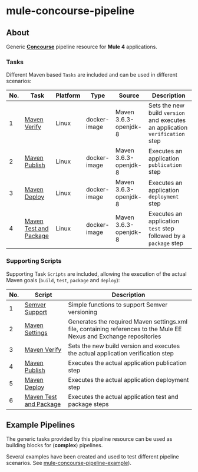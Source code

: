 # mule-concourse-pipeline

## About
Generic [**Concourse**](https://concourse-ci.org/) pipeline resource for **Mule 4** applications. 

### Tasks
Different Maven based `Tasks` are included and can be used in different scenarios:

|No.|Task|Platform|Type|Source|Description
|---|---|---|---|---|---
|1|[Maven Verify](./tasks/maven-verify.yml)|Linux|docker-image|Maven 3.6.3-openjdk-8|Sets the new build `version` and executes an application `verification` step
|2|[Maven Publish](./tasks/maven-publish.sh)|Linux|docker-image|Maven 3.6.3-openjdk-8|Executes an application `publication` step
|3|[Maven Deploy](./tasks/maven-deploy.sh)|Linux|docker-image|Maven 3.6.3-openjdk-8|Executes an application `deployment` step
|4|[Maven Test and Package](./tasks/maven-test-and-package.sh)|Linux|docker-image|Maven 3.6.3-openjdk-8|Executes an application `test` step followed by a `package` step

### Supporting Scripts
Supporting Task `Scripts` are included, allowing the execution of the actual Maven goals (`build`, `test`, `package` and `deploy`):

|No.|Script|Description
|---|---|---
|1|[Semver Support](./tasks/common.sh)|Simple functions to support  Semver versioning
|2|[Maven Settings](./tasks/generate-settings.sh)|Generates the required Maven settings.xml file, containing references to the Mule EE Nexus and Exchange repositories
|3|[Maven Verify](./tasks/maven-verify.sh)|Sets the new build version and executes the actual application verification step
|4|[Maven Publish](./tasks/maven-publish.sh)|Executes the actual application publication step
|5|[Maven Deploy](./tasks/maven-deploy.sh)|Executes the actual application deployment step
|6|[Maven Test and Package](./tasks/maven-test-and-package.sh)|Executes the actual application test and package steps

## Example Pipelines
The generic tasks provided by this pipeline resource can be used as building blocks for (**complex**) pipelines.

Several examples have been created and used to test different pipeline scenarios. See [mule-concourse-pipeline-example](https://github.com/mulesoft-consulting/mule-concourse-pipeline-example)). 



